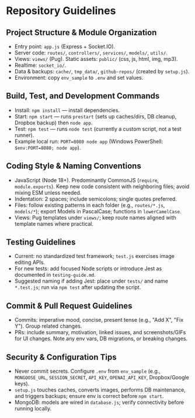# Repository Guidelines

## Project Structure & Module Organization
- Entry point: `app.js` (Express + Socket.IO).
- Server code: `routes/`, `controllers/`, `services/`, `models/`, `utils/`.
- Views: `views/` (Pug). Static assets: `public/` (css, js, html, img, mp3).
- Realtime: `socket_io/`.
- Data & backups: `cache/`, `tmp_data/`, `github-repos/` (created by `setup.js`).
- Environment: copy `env_sample` to `.env` and set values.

## Build, Test, and Development Commands
- Install: `npm install` — install dependencies.
- Start: `npm start` — runs `prestart` (sets up caches/dirs, DB cleanup, Dropbox backup) then `node app`.
- Test: `npm test` — runs `node test` (currently a custom script, not a test runner).
- Example local run: `PORT=8080 node app` (Windows PowerShell: `$env:PORT=8080; node app`).

## Coding Style & Naming Conventions
- JavaScript (Node 18+). Predominantly CommonJS (`require`, `module.exports`). Keep new code consistent with neighboring files; avoid mixing ESM unless needed.
- Indentation: 2 spaces; include semicolons; single quotes preferred.
- Files: follow existing patterns in each folder (e.g., `routes/*.js`, `models/*`); export Models in PascalCase; functions in `lowerCamelCase`.
- Views: Pug templates under `views/`; keep route names aligned with template names where practical.

## Testing Guidelines
- Current: no standardized test framework; `test.js` exercises image editing APIs.
- For new tests: add focused Node scripts or introduce Jest as documented in `testing-guide.md`.
- Suggested naming if adding Jest: place under `tests/` and name `*.test.js`; run via `npm test` after updating the script.

## Commit & Pull Request Guidelines
- Commits: imperative mood, concise, present tense (e.g., "Add X", "Fix Y"). Group related changes.
- PRs: include summary, motivation, linked issues, and screenshots/GIFs for UI changes. Note any env vars, DB migrations, or breaking changes.

## Security & Configuration Tips
- Never commit secrets. Configure `.env` from `env_sample` (e.g., `MONGOOSE_URL`, `SESSION_SECRET`, `API_KEY`, `OPENAI_API_KEY`, Dropbox/Google keys).
- `setup.js` touches caches, converts images, performs DB maintenance, and triggers backups; ensure env is correct before `npm start`.
- MongoDB: models are wired in `database.js`; verify connectivity before running locally.

